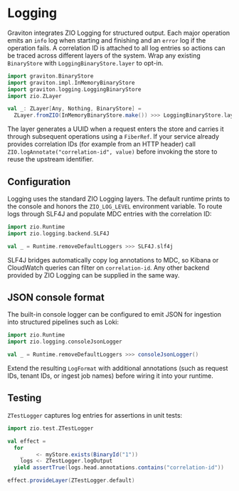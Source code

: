 # Logging

Graviton integrates ZIO Logging for structured output. Each major operation
emits an `info` log when starting and finishing and an `error` log if the
operation fails. A correlation ID is attached to all log entries so actions can
be traced across different layers of the system. Wrap any existing
`BinaryStore` with `LoggingBinaryStore.layer` to opt-in.

```scala mdoc:silent
import graviton.BinaryStore
import graviton.impl.InMemoryBinaryStore
import graviton.logging.LoggingBinaryStore
import zio.ZLayer

val _: ZLayer[Any, Nothing, BinaryStore] =
  ZLayer.fromZIO(InMemoryBinaryStore.make()) >>> LoggingBinaryStore.layer

```

The layer generates a UUID when a request enters the store and carries it
through subsequent operations using a `FiberRef`. If your service already
provides correlation IDs (for example from an HTTP header) call
`ZIO.logAnnotate("correlation-id", value)` before invoking the store to reuse
the upstream identifier.

## Configuration

Logging uses the standard ZIO Logging layers. The default runtime prints to the
console and honors the `ZIO_LOG_LEVEL` environment variable. To route logs
through SLF4J and populate MDC entries with the correlation ID:

```scala
import zio.Runtime
import zio.logging.backend.SLF4J

val _ = Runtime.removeDefaultLoggers >>> SLF4J.slf4j
```

SLF4J bridges automatically copy log annotations to MDC, so Kibana or CloudWatch
queries can filter on `correlation-id`. Any other backend provided by ZIO
Logging can be supplied in the same way.

## JSON console format

The built-in console logger can be configured to emit JSON for ingestion into
structured pipelines such as Loki:

```scala mdoc:silent
import zio.Runtime
import zio.logging.consoleJsonLogger

val _ = Runtime.removeDefaultLoggers >>> consoleJsonLogger()
```

Extend the resulting `LogFormat` with additional annotations (such as request
IDs, tenant IDs, or ingest job names) before wiring it into your runtime.

## Testing

`ZTestLogger` captures log entries for assertions in unit tests:

```scala
import zio.test.ZTestLogger

val effect =
  for
    _    <- myStore.exists(BinaryId("1"))
    logs <- ZTestLogger.logOutput
  yield assertTrue(logs.head.annotations.contains("correlation-id"))

effect.provideLayer(ZTestLogger.default)
```

